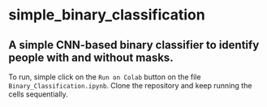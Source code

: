 # simple_binary_classification

## A simple CNN-based binary classifier to identify people with and without masks. 

To run, simple click on the `Run on Colab` button on the file `Binary_Classification.ipynb`. Clone the repository and keep running the cells sequentially.  
